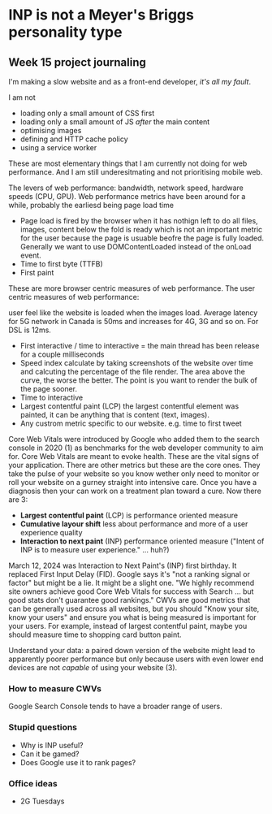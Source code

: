# INP is not a Meyer's Briggs personality type

## Week 15 project journaling

I'm making a slow website and as a front-end developer, _it's all my fault_.

I am not

- loading only a small amount of CSS first
- loading only a small amount of JS _after_ the main content
- optimising images
- defining and HTTP cache policy
- using a service worker

These are most elementary things that I am currently not doing for web performance.
And I am still underesitmating and not prioritising mobile web.

The levers of web performance: bandwidth, network speed, hardware speeds (CPU, GPU).
Web performance metrics have been around for a while, probably the earliesd being page load time

- Page load is fired by the browser when it has nothign left to do all files, images, content below the fold is ready which is not an important metric for the user because the page is usuable beofre the page is fully loaded. Generally we want to use DOMContentLoaded instead of the onLoad event.
- Time to first byte (TTFB)
- First paint

These are more browser centric measures of web performance.
The user centric measures of web performance:

user feel like the website is loaded when the images load.
Average latency for 5G network in Canada is 50ms and increases for 4G, 3G and so on. For DSL is 12ms.

- First interactive / time to interactive = the main thread has been release for a couple milliseconds
- Speed index calculate by taking screenshots of the website over time and calcuting the percentage of the file render. The area above the curve, the worse the better. The point is you want to render the bulk of the page sooner.
- Time to interactive
- Largest contentful paint (LCP) the largest contentful element was painted, it can be anything that is content (text, images).
- Any custrom metric specific to our website. e.g. time to first tweet

Core Web Vitals were introduced by Google who added them to the search console in 2020 (1) as benchmarks for the web developer community to aim for.
Core Web Vitals are meant to evoke health.
These are the vital signs of your application.
There are other metrics but these are the core ones.
They take the pulse of your website so you know wether only need to monitor or roll your website on a gurney straight into intensive care.
Once you have a diagnosis then your can work on a treatment plan toward a cure.
Now there are 3:

- **Largest contentful paint** (LCP) is performance oriented measure
- **Cumulative layour shift** less about performance and more of a user experience quality
- **Interaction to next paint** (INP) performance oriented measure ("Intent of INP is to measure user experience." ... huh?)

March 12, 2024 was Interaction to Next Paint's (INP) first birthday.
It replaced First Input Delay (FID).
Google says it's "not a ranking signal or factor" but might be a lie. It might be a slight one.
"We highly recommend site owners achieve good Core Web Vitals for success with Search ... but good stats don't guarantee good rankings."
CWVs are good metrics that can be generally used across all websites, but you should "Know your site, know your users" and ensure you what is being measured is important for your users.
For example, instead of largest contentful paint, maybe you should measure time to shopping card button paint.

Understand your data: a paired down version of the website might lead to apparently poorer performance but only because users with even lower end devices are not _capable_ of using your website (3).

### How to measure CWVs

Google Search Console tends to have a broader range of users.

### Stupid questions

- Why is INP useful?
- Can it be gamed?
- Does Google use it to rank pages?

### Office ideas

- 2G Tuesdays

